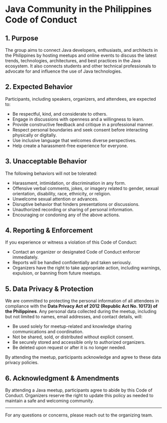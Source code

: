 # Java Community in the Philippines Code of Conduct

## 1. Purpose
The group aims to connect Java developers, enthusiasts, and architects in the Philippines by hosting meetups and online events to discuss the latest trends, technologies, architectures, and best practices in the Java ecosystem. It also connects students and other technical professionals to advocate for and influence the use of Java technologies.

## 2. Expected Behavior
Participants, including speakers, organizers, and attendees, are expected to:

- Be respectful, kind, and considerate to others.
- Engage in discussions with openness and a willingness to learn.
- Provide constructive feedback and critique in a professional manner.
- Respect personal boundaries and seek consent before interacting physically or digitally.
- Use inclusive language that welcomes diverse perspectives.
- Help create a harassment-free experience for everyone.

## 3. Unacceptable Behavior
The following behaviors will not be tolerated:

- Harassment, intimidation, or discrimination in any form.
- Offensive verbal comments, jokes, or imagery related to gender, sexual orientation, disability, race, ethnicity, or religion.
- Unwelcome sexual attention or advances.
- Disruptive behavior that hinders presentations or discussions.
- Unauthorized recording or sharing of personal information.
- Encouraging or condoning any of the above actions.

## 4. Reporting & Enforcement
If you experience or witness a violation of this Code of Conduct:

- Contact an organizer or designated Code of Conduct enforcer immediately.
- Reports will be handled confidentially and taken seriously.
- Organizers have the right to take appropriate action, including warnings, expulsion, or banning from future meetups.

## 5. Data Privacy & Protection
We are committed to protecting the personal information of all attendees in compliance with the **Data Privacy Act of 2012 (Republic Act No. 10173) of the Philippines**. Any personal data collected during the meetup, including but not limited to names, email addresses, and contact details, will:

- Be used solely for meetup-related and knowledge sharing communications and coordination.
- Not be shared, sold, or distributed without explicit consent.
- Be securely stored and accessible only to authorized organizers.
- Be deleted upon request or after it is no longer needed.

By attending the meetup, participants acknowledge and agree to these data privacy policies.

## 6. Acknowledgment & Amendments
By attending a Java meetup, participants agree to abide by this Code of Conduct. Organizers reserve the right to update this policy as needed to maintain a safe and welcoming community.

---
For any questions or concerns, please reach out to the organizing team.
